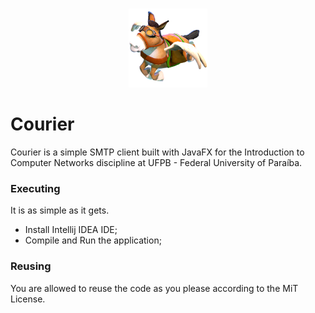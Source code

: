 <p align="center">
	<br>
	<img src="https://github.com/caiomcg/Courier/blob/master/Implementation/src/Assets/courier.png"/ width=25% height=25%>
	<br>
</p>

# Courier

Courier is a simple SMTP client built with JavaFX for the Introduction to Computer Networks discipline at UFPB - Federal University of Paraíba.


### Executing

It is as simple as it gets. 

* Install Intellij IDEA IDE;
* Compile and Run the application;

### Reusing

You are allowed to reuse the code as you please according to the MiT License.
